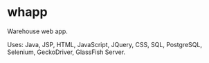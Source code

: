 # whapp

Warehouse web app.

Uses: Java, JSP, HTML, JavaScript, JQuery, CSS, SQL,
PostgreSQL, Selenium, GeckoDriver, GlassFish Server.
